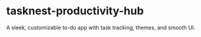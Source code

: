 # tasknest-productivity-hub
A sleek, customizable to-do app with task tracking, themes, and smooth UI.
